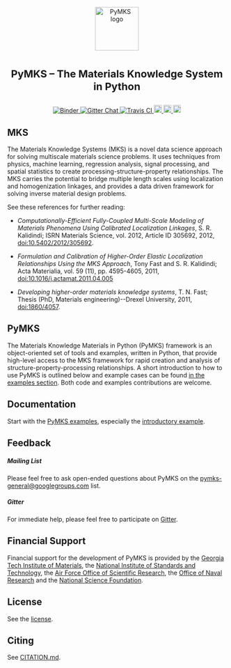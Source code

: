 <p align="center">
<img src="https://raw.githubusercontent.com/wd15/pymks/938637ed732ba09f38e93ccc21e9c1c8fdc88f94/doc/pymks_logo.ico"
     height="100"
     alt="PyMKS logo"
     class="inline">
</p>

<h1> <p align="center"><sup><strong>
PyMKS &ndash; The Materials Knowledge System in Python
</strong></sup></p>
</h1>

<p align="center">
<a href="http://mybinder.org/repo/materialsinnovation/pymks" target="_blank">
<img src="http://mybinder.org/badge.svg"
alt="Binder">
</a>
<a href="https://gitter.im/pymks/Lobby" target="_blank">
<img src="https://img.shields.io/gitter/room/gitterHQ/gitter.svg"
alt="Gitter Chat">
</a>
<a href="https://travis-ci.org/materialsinnovation/pymks" target="_blank">
<img src="https://api.travis-ci.org/materialsinnovation/pymks.svg"
alt="Travis CI">
</a>
<a href="https://pypi.python.org/pypi/pymks/0.3.1">
<img src="https://badge.fury.io/py/pymks.svg" alt="PyPI version" height="18">
</a>
<a href="https://github.com/materialsinnovation/pymks/blob/master/LICENSE.md">
<img src="https://img.shields.io/badge/license-mit-blue.svg" alt="License" height="18">
</a>
<a href="http://pymks.readthedocs.io/en/latest/?badge=latest">
<img src="https://readthedocs.org/projects/pymks/badge/?version=latest" alt="Documentation Status" height="18">
</a>
</p>

## MKS

The Materials Knowledge Systems (MKS) is a novel data science approach
for solving multiscale materials science problems. It uses techniques
from physics, machine learning, regression analysis, signal processing,
and spatial statistics to create processing-structure-property
relationships. The MKS carries the potential to bridge multiple
length scales using localization and homogenization linkages, and
provides a data driven framework for solving inverse material design
problems.

See these references for further reading:

 - *Computationally-Efficient Fully-Coupled Multi-Scale Modeling of
   Materials Phenomena Using Calibrated Localization Linkages*,
   S. R. Kalidindi; ISRN Materials Science, vol. 2012, Article ID
   305692, 2012,
   [doi:10.5402/2012/305692](http://dx.doi.org/10.5402/2012/305692).

 - *Formulation and Calibration of Higher-Order Elastic Localization
   Relationships Using the MKS Approach*, Tony Fast and
   S. R. Kalidindi; Acta Materialia, vol. 59 (11), pp. 4595-4605,
   2011,
   [doi:10.1016/j.actamat.2011.04.005](http://dx.doi.org/10.1016/j.actamat.2011.04.005)

 - *Developing higher-order materials knowledge systems*, T. N. Fast;
   Thesis (PhD, Materials engineering)--Drexel University, 2011,
   [doi:1860/4057](http://dx.doi.org/1860/4057).

## PyMKS

The Materials Knowledge Materials in Python (PyMKS) framework is an
object-oriented set of tools and examples, written in Python, that
provide high-level access to the MKS framework for rapid creation and
analysis of structure-property-processing relationships. A short
introduction to how to use PyMKS is outlined below and example cases can
be found [in the examples section](./index.ipynb). Both code and
examples contributions are welcome.

## Documentation

Start with the [PyMKS examples](./index.ipynb), especially the
[introductory example](notebooks/intro.ipynb).

## Feedback

##### Mailing List

Please feel free to ask open-ended questions about PyMKS on the <a
href="mailto:pymks-general@googlegroups.com">pymks-general@googlegroups.com</a>
list.

##### Gitter

For immediate help, please feel free to participate on
[Gitter](https://gitter.im/pymks/Lobby).

## Financial Support

Financial support for the development of PyMKS is provided by the
[Georgia Tech Institute of Materials](http://materials.gatech.edu/),
the
[National Institute of Standards and Technology](http://www.nist.gov/mml/msed/index.cfm),
the
[Air Force Office of Scientific Research](http://www.wpafb.af.mil/AFRL/afosr/),
the [Office of Naval Research](http://www.onr.navy.mil/) and the
[National Science Foundation](http://www.nsf.gov/).

## License

See the [license](./LICENSE.md).

## Citing

See [CITATION.md](./CITATION.md).
